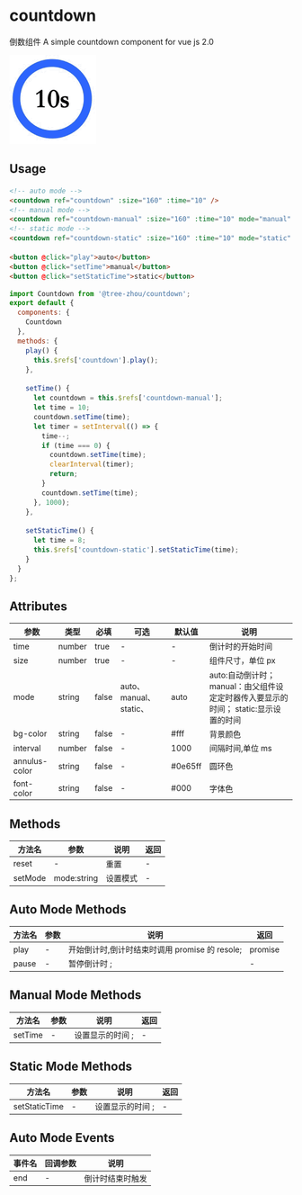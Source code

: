 # countdown

倒数组件 A simple countdown component for vue js 2.0

![](https://github.com/TreeZhou/countdown/blob/master/preview.gif)

## Usage

```html
<!-- auto mode -->
<countdown ref="countdown" :size="160" :time="10" />
<!-- manual mode -->
<countdown ref="countdown-manual" :size="160" :time="10" mode="manual" />
<!-- static mode -->
<countdown ref="countdown-static" :size="160" :time="10" mode="static" />

<button @click="play">auto</button>
<button @click="setTime">manual</button>
<button @click="setStaticTime">static</button>
```

```js
import Countdown from '@tree-zhou/countdown';
export default {
  components: {
    Countdown
  },
  methods: {
    play() {
      this.$refs['countdown'].play();
    },

    setTime() {
      let countdown = this.$refs['countdown-manual'];
      let time = 10;
      countdown.setTime(time);
      let timer = setInterval(() => {
        time--;
        if (time === 0) {
          countdown.setTime(time);
          clearInterval(timer);
          return;
        }
        countdown.setTime(time);
      }, 1000);
    },

    setStaticTime() {
      let time = 8;
      this.$refs['countdown-static'].setStaticTime(time);
    }
  }
};
```

## Attributes

| 参数          | 类型   | 必填  | 可选                   | 默认值  | 说明                                                                                 |
| ------------- | ------ | ----- | ---------------------- | ------- | ------------------------------------------------------------------------------------ |
| time          | number | true  | -                      | -       | 倒计时的开始时间                                                                     |
| size          | number | true  | -                      | -       | 组件尺寸，单位 px                                                                    |
| mode          | string | false | auto、manual、static、 | auto    | auto:自动倒计时； manual：由父组件设定定时器传入要显示的时间； static:显示设置的时间 |
| bg-color      | string | false | -                      | #fff    | 背景颜色                                                                             |
| interval      | number | false | -                      | 1000    | 间隔时间,单位 ms                                                                     |
| annulus-color | string | false | -                      | #0e65ff | 圆环色                                                                               |
| font-color    | string | false | -                      | #000    | 字体色                                                                               |

## Methods

| 方法名  | 参数        | 说明     | 返回 |
| ------- | ----------- | -------- | ---- |
| reset   | -           | 重置     | -    |
| setMode | mode:string | 设置模式 | -    |

## Auto Mode Methods

| 方法名 | 参数 | 说明                                                               | 返回    |
| ------ | ---- | ------------------------------------------------------------------ | ------- |
| play   | -    | 开始倒计时,倒计时结束时调用 promise 的 resole; | promise |
| pause  | -    | 暂停倒计时 ;                             | -       |

## Manual Mode Methods

| 方法名  | 参数 | 说明                                   | 返回 |
| ------- | ---- | -------------------------------------- | ---- |
| setTime | -    | 设置显示的时间 ; | -    |

## Static Mode Methods

| 方法名        | 参数 | 说明                                   | 返回 |
| ------------- | ---- | -------------------------------------- | ---- |
| setStaticTime | -    | 设置显示的时间 ; | -    |

## Auto Mode Events

| 事件名 | 回调参数 | 说明             |
| ------ | -------- | ---------------- |
| end    | -        | 倒计时结束时触发 |
